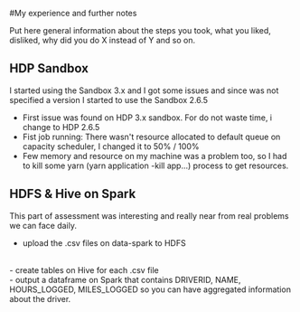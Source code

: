 #My experience and further notes

Put here general information about the steps you took, what you liked, disliked, why did you do X instead of Y and so on.

## HDP Sandbox

I started using the Sandbox 3.x and I got some issues and since was not specified a version I started to use the Sandbox 2.6.5  

- First issue was found on HDP 3.x sandbox. For do not waste time, i change to HDP 2.6.5
- Fist job running: There wasn't resource allocated to default queue on capacity scheduler, I changed it to 50% / 100%
- Few memory and resource on my machine was a problem too, so I had to kill some yarn (yarn application -kill app...) process to get resources.


## HDFS & Hive on Spark

This part of assessment was interesting and really near from real problems we can face daily. 
<br> 
- upload the .csv files on data-spark to HDFS
<br>
- create tables on Hive for each .csv file
<br>
- output a dataframe on Spark that contains DRIVERID, NAME, HOURS_LOGGED, MILES_LOGGED so you can have aggregated information about the driver.
<br>
